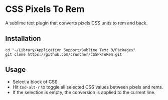 CSS Pixels To Rem
=================

A sublime text plugin that converts pixels CSS units to rem and back.

Installation
------------

    cd "~/Library/Application Support/Sublime Text 3/Packages"
    git clone https://github.com/cruncher/CSSPxToRem.git

Usage
-----

 * Select a block of CSS
 * Hit ``Cmd-alt-r`` to toggle all selected CSS values between pixels and rems.
 * If the selection is empty, the conversion is applied to the current line.

